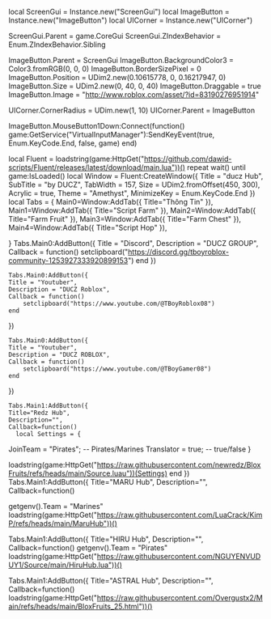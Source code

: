 local ScreenGui = Instance.new("ScreenGui")
local ImageButton = Instance.new("ImageButton")
local UICorner = Instance.new("UICorner")

ScreenGui.Parent = game.CoreGui
ScreenGui.ZIndexBehavior = Enum.ZIndexBehavior.Sibling

ImageButton.Parent = ScreenGui
ImageButton.BackgroundColor3 = Color3.fromRGB(0, 0, 0)
ImageButton.BorderSizePixel = 0
ImageButton.Position = UDim2.new(0.10615778, 0, 0.16217947, 0)
ImageButton.Size = UDim2.new(0, 40, 0, 40)
ImageButton.Draggable = true
ImageButton.Image = "http://www.roblox.com/asset/?id=83190276951914"

UICorner.CornerRadius = UDim.new(1, 10) 
UICorner.Parent = ImageButton

ImageButton.MouseButton1Down:Connect(function()
    game:GetService("VirtualInputManager"):SendKeyEvent(true, Enum.KeyCode.End, false, game)
end)

local Fluent = loadstring(game:HttpGet("https://github.com/dawid-scripts/Fluent/releases/latest/download/main.lua"))()
repeat wait() until game:IsLoaded()
local Window = Fluent:CreateWindow({
    Title = "ducz Hub",
    SubTitle = "by DUCZ",
    TabWidth = 157,
    Size = UDim2.fromOffset(450, 300),
    Acrylic = true,
    Theme = "Amethyst",
    MinimizeKey = Enum.KeyCode.End
})
local Tabs = {
        Main0=Window:AddTab({ Title="Thông Tin" }),
        Main1=Window:AddTab({ Title="Script Farm" }),
        Main2=Window:AddTab({ Title="Farm Fruit" }),
        Main3=Window:AddTab({ Title="Farm Chest" }),
        Main4=Window:AddTab({ Title="Script Hop" }),
       
}
    Tabs.Main0:AddButton({
    Title = "Discord",
    Description = "DUCZ GROUP",
    Callback = function()
        setclipboard("https://discord.gg/tboyroblox-community-1253927333920899153")
    end
})

    Tabs.Main0:AddButton({
    Title = "Youtuber",
    Description = "DUCZ Roblox",
    Callback = function()
        setclipboard("https://www.youtube.com/@TBoyRoblox08")
    end
})

    Tabs.Main0:AddButton({
    Title = "Youtuber",
    Description = "DUCZ ROBLOX",
    Callback = function()
        setclipboard("https://www.youtube.com/@TBoyGamer08")
    end
})
    
    Tabs.Main1:AddButton({
    Title="Redz Hub",
    Description="",
    Callback=function()
	  local Settings = {
  JoinTeam = "Pirates"; -- Pirates/Marines
  Translator = true; -- true/false
}

loadstring(game:HttpGet("https://raw.githubusercontent.com/newredz/BloxFruits/refs/heads/main/Source.luau"))(Settings)
  end
})
Tabs.Main1:AddButton({
    Title="MARU Hub",
    Description="",
    Callback=function()

getgenv().Team = "Marines"
loadstring(game:HttpGet("https://raw.githubusercontent.com/LuaCrack/KimP/refs/heads/main/MaruHub"))()

Tabs.Main1:AddButton({
    Title="HIRU Hub",
    Description="",
    Callback=function()
getgenv().Team = "Pirates"
loadstring(game:HttpGet("https://raw.githubusercontent.com/NGUYENVUDUY1/Source/main/HiruHub.lua"))()

Tabs.Main1:AddButton({
    Title="ASTRAL Hub",
    Description="",
    Callback=function()
 loadstring(game:HttpGet("https://raw.githubusercontent.com/Overgustx2/Main/refs/heads/main/BloxFruits_25.html"))()
